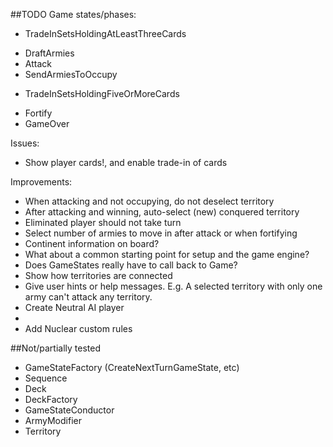 ##TODO
Game states/phases:
- TradeInSetsHoldingAtLeastThreeCards
+ DraftArmies
+ Attack
+ SendArmiesToOccupy
- TradeInSetsHoldingFiveOrMoreCards
+ Fortify
+ GameOver

Issues:
- Show player cards!, and enable trade-in of cards

Improvements:
- When attacking and not occupying, do not deselect territory
- After attacking and winning, auto-select (new) conquered territory
- Eliminated player should not take turn
- Select number of armies to move in after attack or when fortifying
- Continent information on board?
- What about a common starting point for setup and the game engine?
- Does GameStates really have to call back to Game?
- Show how territories are connected
- Give user hints or help messages. E.g. A selected territory with only one army can't attack any territory.
- Create Neutral AI player
- 
- Add Nuclear custom rules


##Not/partially tested
- GameStateFactory (CreateNextTurnGameState, etc)
- Sequence
- Deck
- DeckFactory
- GameStateConductor
- ArmyModifier
- Territory
